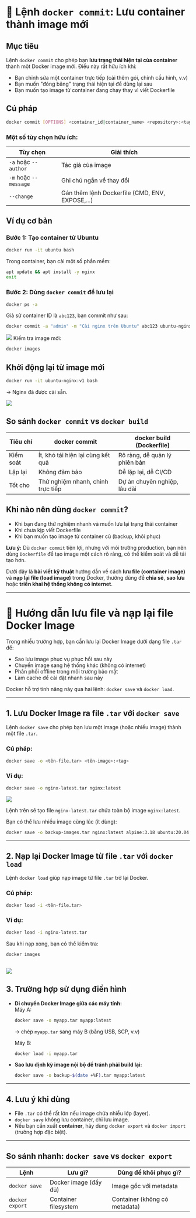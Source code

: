 

# 🐳 Lệnh `docker commit`: Lưu container thành image mới

## Mục tiêu
Lệnh `docker commit` cho phép bạn **lưu trạng thái hiện tại của container** thành một Docker image mới. Điều này rất hữu ích khi:

- Bạn chỉnh sửa một container trực tiếp (cài thêm gói, chỉnh cấu hình, v.v)
- Bạn muốn "đóng băng" trạng thái hiện tại để dùng lại sau
- Bạn muốn tạo image từ container đang chạy thay vì viết Dockerfile


## Cú pháp

```bash
docker commit [OPTIONS] <container_id|container_name> <repository>:<tag>
```

### Một số tùy chọn hữu ích:

| Tùy chọn | Giải thích |
|---------|------------|
| `-a` hoặc `--author` | Tác giả của image |
| `-m` hoặc `--message` | Ghi chú ngắn về thay đổi |
| `--change` | Gán thêm lệnh Dockerfile (CMD, ENV, EXPOSE,...) |


## Ví dụ cơ bản

### Bước 1: Tạo container từ Ubuntu

```bash
docker run -it ubuntu bash
```

Trong container, bạn cài một số phần mềm:

```bash
apt update && apt install -y nginx
exit
```

### Bước 2: Dùng `docker commit` để lưu lại

```bash
docker ps -a
```

Giả sử container ID là `abc123`, bạn commit như sau:

```bash
docker commit -a "admin" -m "Cài nginx trên Ubuntu" abc123 ubuntu-nginx:v1
```
![](https://img001.prntscr.com/file/img001/YQqs7nQQTmeTGrvdhT6FkQ.png)
Kiểm tra image mới:

```bash
docker images
```


## Khởi động lại từ image mới

```bash
docker run -it ubuntu-nginx:v1 bash
```

→ Nginx đã được cài sẵn.

![](https://img001.prntscr.com/file/img001/7pK-QeaPQOW-yCPf_WfUgA.png)
## So sánh `docker commit` vs `docker build`

| Tiêu chí         | docker commit                         | docker build (Dockerfile)         |
|------------------|----------------------------------------|-----------------------------------|
| Kiểm soát         | Ít, khó tái hiện lại cùng kết quả     | Rõ ràng, dễ quản lý phiên bản     |
| Lặp lại           | Không đảm bảo                         | Dễ lặp lại, dễ CI/CD              |
| Tốt cho          | Thử nghiệm nhanh, chỉnh trực tiếp     | Dự án chuyên nghiệp, lâu dài     |


## Khi nào nên dùng `docker commit`?

- Khi bạn đang thử nghiệm nhanh và muốn lưu lại trạng thái container
- Khi chưa kịp viết Dockerfile
- Khi bạn muốn tạo image từ container cũ (backup, khôi phục)

**Lưu ý:** Dù `docker commit` tiện lợi, nhưng với môi trường production, bạn nên dùng `Dockerfile` để tạo image một cách rõ ràng, có thể kiểm soát và dễ tái tạo hơn.



Dưới đây là **bài viết kỹ thuật** hướng dẫn về cách **lưu file (container image)** và **nạp lại file (load image)** trong Docker, thường dùng để **chia sẻ**, **sao lưu** hoặc **triển khai hệ thống không có internet**.

---

# 🐳 Hướng dẫn lưu file và nạp lại file Docker Image

Trong nhiều trường hợp, bạn cần lưu lại Docker Image dưới dạng file `.tar` để:

- Sao lưu image phục vụ phục hồi sau này
- Chuyển image sang hệ thống khác (không có internet)
- Phân phối offline trong môi trường bảo mật
- Làm cache để cài đặt nhanh sau này

Docker hỗ trợ tính năng này qua hai lệnh: `docker save` và `docker load`.

---

## 1. Lưu Docker Image ra file `.tar` với `docker save`

Lệnh `docker save` cho phép bạn lưu một image (hoặc nhiều image) thành một file `.tar`.

### Cú pháp:
```bash
docker save -o <tên-file.tar> <tên-image>:<tag>
```

### Ví dụ:
```bash
docker save -o nginx-latest.tar nginx:latest
```
![](https://img001.prntscr.com/file/img001/1vIw5toFRw6swJ6cxLh9pA.png)

Lệnh trên sẽ tạo file `nginx-latest.tar` chứa toàn bộ image `nginx:latest`.

Bạn có thể lưu nhiều image cùng lúc (ít dùng):
```bash
docker save -o backup-images.tar nginx:latest alpine:3.18 ubuntu:20.04
```

---

## 2. Nạp lại Docker Image từ file `.tar` với `docker load`

Lệnh `docker load` giúp nạp image từ file `.tar` trở lại Docker.

### Cú pháp:
```bash
docker load -i <tên-file.tar>
```

### Ví dụ:
```bash
docker load -i nginx-latest.tar
```

Sau khi nạp xong, bạn có thể kiểm tra:
```bash
docker images
```
![](https://img001.prntscr.com/file/img001/-X_JQc46SIK4_qNhVWUPUg.png)
---

## 3. Trường hợp sử dụng điển hình

- **Di chuyển Docker Image giữa các máy tính:**  
  Máy A:
  ```bash
  docker save -o myapp.tar myapp:latest
  ```
  → chép `myapp.tar` sang máy B (bằng USB, SCP, v.v)

  Máy B:
  ```bash
  docker load -i myapp.tar
  ```

- **Sao lưu định kỳ image nội bộ để tránh phải build lại:**
  ```bash
  docker save -o backup-$(date +%F).tar myapp:latest
  ```

---

## 4. Lưu ý khi dùng

- File `.tar` có thể rất lớn nếu image chứa nhiều lớp (layer).
- `docker save` không lưu container, chỉ lưu image.
- Nếu bạn cần xuất **container**, hãy dùng `docker export` và `docker import` (trường hợp đặc biệt).

---

## So sánh nhanh: `docker save` vs `docker export`

| Lệnh            | Lưu gì?              | Dùng để khôi phục gì?         |
|-----------------|----------------------|-------------------------------|
| `docker save`   | Docker image (đầy đủ) | Image gốc với metadata        |
| `docker export` | Container filesystem  | Container (không có metadata) |

